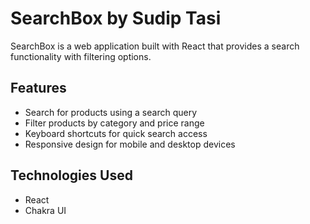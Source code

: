# SearchBox by Sudip Tasi<br/>

SearchBox is a web application built with React that provides a search functionality with filtering options.<br/>

## Features<br/>

- Search for products using a search query<br/>
- Filter products by category and price range<br/>
- Keyboard shortcuts for quick search access<br/>
- Responsive design for mobile and desktop devices<br/>

## Technologies Used<br/>

- React<br/>
- Chakra UI<br/>




